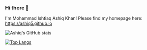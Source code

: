 ### Hi there 👋
I'm Mohammad Ishtiaq Ashiq Khan!
Please find my homepage here: https://ashiq5.github.io

![Ashiq's GitHub stats](https://github-readme-stats.vercel.app/api?username=ashiq5&show_icons=true&theme=radical)


[![Top Langs](https://github-readme-stats.vercel.app/api/top-langs/?username=ashiq5)](https://github-readme-stats.vercel.app/api/top-langs/?username=ashiq5)


<!--
**Ashiq5/ashiq5** is a ✨ _special_ ✨ repository because its `README.md` (this file) appears on your GitHub profile.

Here are some ideas to get you started:

- 🔭 I’m currently working on ...
- 🌱 I’m currently learning ...
- 👯 I’m looking to collaborate on ...
- 🤔 I’m looking for help with ...
- 💬 Ask me about ...
- 📫 How to reach me: ...
- 😄 Pronouns: ...
- ⚡ Fun fact: ...
-->
